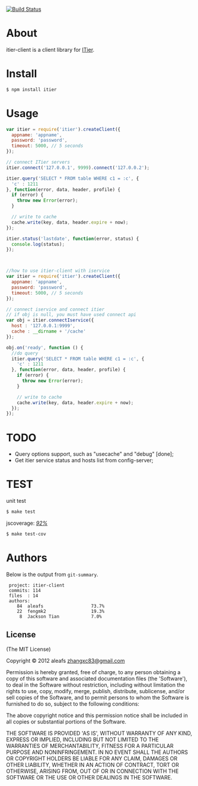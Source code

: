 [![Build Status](https://secure.travis-ci.org/aleafs/itier-client.png)](http://travis-ci.org/aleafs/itier-client)

# About

itier-client is a client library for [ITier](https://github.com/xianbei/itier).

# Install
    
```bash
$ npm install itier
```

# Usage

```javascript
var itier = require('itier').createClient({
  appname: 'appname',
  password: 'password',
  timeout: 5000, // 5 seconds
});

// connect ITier servers
itier.connect('127.0.0.1', 9999).connect('127.0.0.2');

itier.query('SELECT * FROM table WHERE c1 = :c', { 
  'c' : 1211 
}, function(error, data, header, profile) {
  if (error) {
    throw new Error(error);
  }

  // write to cache
  cache.write(key, data, header.expire + now);
});

itier.status('lastdate', function(error, status) {
  console.log(status);
});



//how to use itier-client with iservice
var itier = require('itier').createClient({
  appname: 'appname',
  password: 'password',
  timeout: 5000, // 5 seconds
});

// connect iservice and connect itier
// if obj is null, you must have used connect api
var obj = itier.connectIservice({
  host : '127.0.0.1:9999',
  cache : __dirname + '/cache'
});

obj.on('ready', function () {
  //do query
  itier.query('SELECT * FROM table WHERE c1 = :c', { 
    'c' : 1211 
  }, function(error, data, header, profile) {
    if (error) {
      throw new Error(error);
    }

    // write to cache
    cache.write(key, data, header.expire + now);
  });
});

```

# TODO

* Query options support, such as "usecache" and "debug" [done];
* Get itier service status and hosts list from config-server;

# TEST

unit test

```bash
$ make test
```

jscoverage: [*92%*](http://fengmk2.github.com/coverage/itier.html)

```bash
$ make test-cov
```

# Authors

Below is the output from `git-summary`.

```
 project: itier-client
 commits: 114
 files  : 14
 authors: 
    84	aleafs                  73.7%
    22	fengmk2                 19.3%
     8	Jackson Tian            7.0%

```

## License

(The MIT License)

Copyright &copy; 2012 aleafs <zhangxc83@gmail.com>

Permission is hereby granted, free of charge, to any person obtaining
a copy of this software and associated documentation files (the
'Software'), to deal in the Software without restriction, including
without limitation the rights to use, copy, modify, merge, publish,
distribute, sublicense, and/or sell copies of the Software, and to
permit persons to whom the Software is furnished to do so, subject to
the following conditions:

The above copyright notice and this permission notice shall be
included in all copies or substantial portions of the Software.

THE SOFTWARE IS PROVIDED 'AS IS', WITHOUT WARRANTY OF ANY KIND,
EXPRESS OR IMPLIED, INCLUDING BUT NOT LIMITED TO THE WARRANTIES OF
MERCHANTABILITY, FITNESS FOR A PARTICULAR PURPOSE AND NONINFRINGEMENT.
IN NO EVENT SHALL THE AUTHORS OR COPYRIGHT HOLDERS BE LIABLE FOR ANY
CLAIM, DAMAGES OR OTHER LIABILITY, WHETHER IN AN ACTION OF CONTRACT,
TORT OR OTHERWISE, ARISING FROM, OUT OF OR IN CONNECTION WITH THE
SOFTWARE OR THE USE OR OTHER DEALINGS IN THE SOFTWARE.

